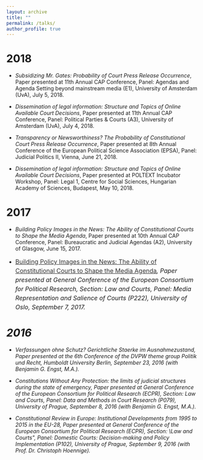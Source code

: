 ```yaml
---
layout: archive
title: ""
permalink: /talks/
author_profile: true
---
```


2018
======
- *Subsidizing Mr. Gates: Probability of Court Press Release Occurrence*, Paper presented at 11th Annual
CAP Conference, Panel: Agendas and Agenda Setting beyond mainstream media (E1), University
of Amsterdam (UvA), July 5, 2018.

* *Dissemination of legal information: Structure and Topics of Online Available Court Decisions*, Paper
presented at 11th Annual CAP Conference, Panel: Political Parties & Courts (A3), University of
Amsterdam (UvA), July 4, 2018.

- *Transparency or Newsworthiness? The Probability of Constitutional Court Press Release Occurrence*,
Paper presented at 8th Annual Conference of the European Political Science Association
(EPSA), Panel: Judicial Politics II, Vienna, June 21, 2018.

- *Dissemination of legal information: Structure and Topics of Online Available Court Decisions*, Paper
presented at POLTEXT Incubator Workshop, Panel: Legal 1, Centre for Social Sciences, Hungarian
Academy of Sciences, Budapest, May 10, 2018.

2017
======
- *Building Policy Images in the News: The Ability of Constitutional Courts to Shape the Media
Agenda*, Paper presented at 10th Annual CAP Conference, Panel: Bureaucratic and Judicial Agendas
(A2), University of Glasgow, June 15, 2017.

- <p style="line-height: 1.5;" align="left"><span style="font-size: medium;"><a style="line-height: 1.5;" href="http://phimeyer.github.io/files/Building%20Policy%20Images.pdf"><span style="color: #333333;"><span style="font-size: medium;"></i>Building Policy Images in the News: The Ability of Constitutional Courts to Shape the Media Agenda<i></span></span></a>, Paper presented at General Conference of the European Consortium for Political Research, Section: Law and Courts, Panel: Media Representation and Salience of Courts (P222), University of Oslo, September 7, 2017.

2016
======
- *Verfassungen ohne Schutz? Gerichtliche Staerke im Ausnahmezustand*, Paper presented at the 6th
Conference of the DVPW theme group Politik und Recht, Humboldt University Berlin, September
23, 2016 (with Benjamin G. Engst, M.A.).

- *Constitutions Without Any Protection: the limits of judicial structures during the state of emergency*,
Paper presented at General Conference of the European Consortium for Political Research
(ECPR), Section: Law and Courts, Panel: Data and Methods in Court Research (P079), University
of Prague, September 8, 2016 (with Benjamin G. Engst, M.A.).

- *Constitutional Review in Europe: Institutional Developments from 1995 to 2015 in the EU-28*,
Paper presented at General Conference of the European Consortium for Political Research (ECPR),
Section: \Law and Courts", Panel: Domestic Courts: Decision-making and Policy Implementation
(P102), University of Prague, September 9, 2016 (with Prof. Dr. Christoph Hoennige).

